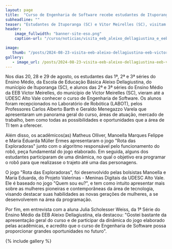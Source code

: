 ```yaml
---
layout: page
title:  "Curso de Engenharia de Software recebe estudantes de Ituporanga e Vitor Meirelles"
subheadline: ""
teaser: "Estudantes de Ituporanga (SC) e Vitor Meirelles (SC), visitam o curso de Engenharia de Software."
header:
    image_fullwidth: "banner-site-eso.png"
    caption-url: "/curso/noticias/visita_eeb_aleixo_dellagiustina_e_eeb_victor_meirelles/"

image:
   thumb: "/posts/2024-08-23-visita-eeb-aleixo-dellagiustina-eeb-victor-meirelles/visita-eeb-aleixo-dellagiustina-1-thumb.jpeg"
gallery:
   - image_url: /posts/2024-08-23-visita-eeb-aleixo-dellagiustina-eeb-victor-meirelles/visita-eeb-aleixo-dellagiustina-1.jpeg
---
```


Nos dias 20, 28 e 29 de agosto, os estudantes das 1ª, 2ª e 3ª séries do Ensino Médio, da Escola de Educação Básica Aleixo Dellagiustina, do munícipio de Ituporanga (SC), e alunos das 2ª e 3ª séries do Ensino Médio da EEB Victor Meirelles, do município de Victor Meirelles (SC), vieram até a UDESC Alto Vale conhecer o curso de Engenharia de Software. Os alunos foram recepcionados no Laboratório de Robótica (LABOT), pelos Professores Carlos Alberto Barth e Geraldo Menegazzo Varela que apresentaram um panorama geral do curso, áreas de atuação, mercado de trabalho, bem como todas as possibilidades e oportunidades que a área de TI tem a oferecer.

Além disso, os acadêmicos(as) Matheus Olliver, Manoella Marques Felippe e Maria Eduarda Müller Ermes apresentaram o jogo "Rota das Exploradoras" junto com o algoritmo responsável pelo funcionamento do robô, peça fundamental do jogo elaborado. Em seguida, alguns dos estudantes participaram de uma dinâmica, no qual o objetivo era programar o robô para que realizasse o trajeto até uma das personagens.

O jogo "Rota das Exploradoras", foi desenvolvido pelas bolsistas Manoella e Maria Eduarda, do Projeto Valerinas - Meninas Digitais da UDESC Alto Vale. Ele é baseado no jogo "Quem sou eu?", e tem como intuito apresentar mais sobre as mulheres pioneiras e contemporâneas da área de tecnologia, visando destacar suas habilidades as novas gerações de mulheres, a se desenvolverem na área da programação.

Por fim, em entrevista com a aluna Julia Scholesser Weiss, da 1ª Série do Ensino Médio da EEB Aleixo Dellagiustina, ela destacou: "Gostei bastante da apresentação geral do curso e de participar da dinâmica do jogo elaborado pelas acadêmicas, e acredito que o curso de Engenharia de Software possa proporcionar grandes oportunidades no futuro".

{% include gallery %}
